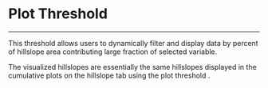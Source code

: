 # Plot Threshold

***

This threshold allows users to dynamically filter and display data by percent of hillslope area contributing large fraction of selected variable.

The visualized hillslopes are essentially the same hillslopes displayed in the cumulative plots on the hillslope tab using  the plot threshold .

